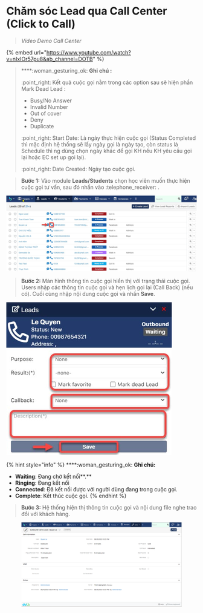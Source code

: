 # Chăm sóc Lead qua Call Center (Click to Call)

> _Video Demo Call Center_

{% embed url="https://www.youtube.com/watch?v=nIxIOr57pu8&ab_channel=DOTB" %}

> ****:woman\_gesturing\_ok: **Ghi chú :**
>
> :point\_right: Kết quả cuộc gọi nằm trong các option sau sẽ hiện phần Mark Dead Lead :
>
> * Busy/No Answer
> * Invalid Number
> * Out of cover
> * Deny
> * Duplicate
>
> :point\_right: Start Date: Là ngày thực hiện cuộc gọi (Status Completed thì mặc định hệ thống sẽ lấy ngày gọi là ngày tạo, còn status là Schedule thì ng dùng chọn ngày khác để gọi KH nếu KH yêu cầu gọi lại hoặc EC set up gọi lại).
>
> :point\_right: Date Created: Ngày tạo cuộc gọi.

> **Bước 1:** Vào module **Leads/Students** chọn học viên muốn thực hiện cuộc gọi tư vấn, sau đó nhấn vào :telephone\_receiver: .

![](../.gitbook/assets/call2.jpg)

> **Bước 2:** Màn hình thông tin cuộc gọi hiển thị với trạng thái cuộc gọi. Users nhập các thông tin cuộc gọi và hẹn lịch  gọi lại (Call Back) (nếu có). Cuối cùng nhập nội dung cuộc gọi và nhấn **Save**.

![](../.gitbook/assets/call1.jpg)

{% hint style="info" %}
****:woman\_gesturing\_ok: **Ghi chú:**

* **Waiting**: Đang chờ kết nối**.**
* **Ringing**: Đang kết nối
* **Connected**: Đã kết nối được với người dùng đang trong cuộc gọi.
* **Complete**: Kết thúc cuộc gọi.&#x20;
{% endhint %}

> **Bước 3:** Hệ thống hiện thị thông tin cuộc gọi và nội dung file nghe trao đổi với khách hàng.

<figure><img src="../.gitbook/assets/image (8).png" alt=""><figcaption></figcaption></figure>
